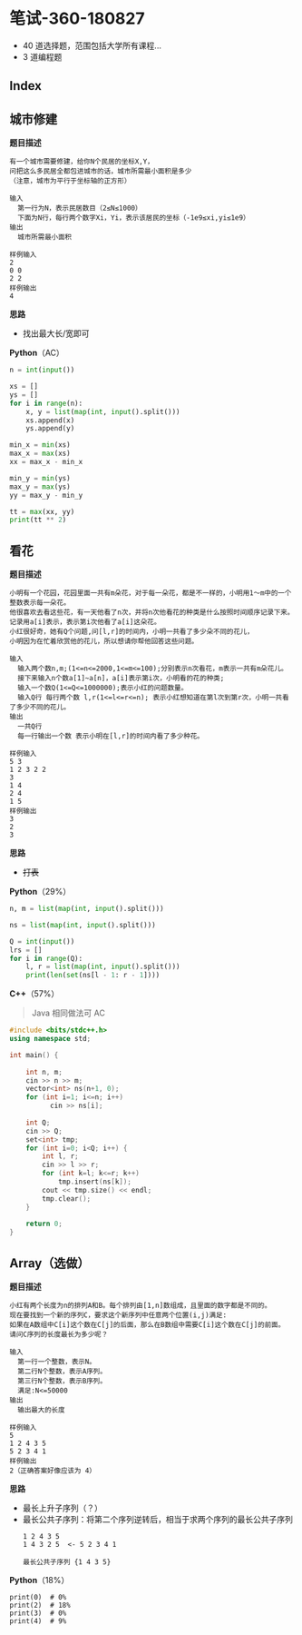 笔试-360-180827
===
- 40 道选择题，范围包括大学所有课程...
- 3 道编程题

Index
---


## 城市修建
**题目描述**
```
有一个城市需要修建，给你N个民居的坐标X,Y，
问把这么多民居全都包进城市的话，城市所需最小面积是多少
（注意，城市为平行于坐标轴的正方形）

输入
  第一行为N，表示民居数目（2≤N≤1000）
  下面为N行，每行两个数字Xi，Yi，表示该居民的坐标（-1e9≤xi,yi≤1e9）
输出
  城市所需最小面积

样例输入
2
0 0
2 2
样例输出
4
```

**思路**
- 找出最大长/宽即可

**Python**（AC）
```python
n = int(input())

xs = []
ys = []
for i in range(n):
    x, y = list(map(int, input().split()))
    xs.append(x)
    ys.append(y)

min_x = min(xs)
max_x = max(xs)
xx = max_x - min_x

min_y = min(ys)
max_y = max(ys)
yy = max_y - min_y

tt = max(xx, yy)
print(tt ** 2)
```

## 看花
**题目描述**
```
小明有一个花园，花园里面一共有m朵花，对于每一朵花，都是不一样的，小明用1～m中的一个整数表示每一朵花。
他很喜欢去看这些花，有一天他看了n次，并将n次他看花的种类是什么按照时间顺序记录下来。
记录用a[i]表示，表示第i次他看了a[i]这朵花。
小红很好奇，她有Q个问题,问[l,r]的时间内，小明一共看了多少朵不同的花儿，
小明因为在忙着欣赏他的花儿，所以想请你帮他回答这些问题。

输入
  输入两个数n,m;(1<=n<=2000,1<=m<=100);分别表示n次看花，m表示一共有m朵花儿。
  接下来输入n个数a[1]~a[n]，a[i]表示第i次，小明看的花的种类;
  输入一个数Q(1<=Q<=1000000);表示小红的问题数量。
  输入Q行 每行两个数 l,r(1<=l<=r<=n); 表示小红想知道在第l次到第r次，小明一共看了多少不同的花儿。
输出
  一共Q行
  每一行输出一个数 表示小明在[l,r]的时间内看了多少种花。

样例输入
5 3
1 2 3 2 2
3
1 4
2 4
1 5
样例输出
3
2
3
```

**思路**
- ~~打表~~

**Python**（29%）
```python
n, m = list(map(int, input().split()))

ns = list(map(int, input().split()))

Q = int(input())
lrs = []
for i in range(Q):
    l, r = list(map(int, input().split()))
    print(len(set(ns[l - 1: r - 1])))
```

**C++**（57%）
> Java 相同做法可 AC
```C++
#include <bits/stdc++.h>
using namespace std;

int main() {
 
    int n, m;
    cin >> n >> m;
    vector<int> ns(n+1, 0);
    for (int i=1; i<=n; i++)
    	  cin >> ns[i];
    
    int Q;
    cin >> Q;
    set<int> tmp;
    for (int i=0; i<Q; i++) {
        int l, r;
        cin >> l >> r;
        for (int k=l; k<=r; k++)
            tmp.insert(ns[k]);
        cout << tmp.size() << endl;
        tmp.clear();
    }
    
    return 0;
}
```


## Array（选做）
**题目描述**
```
小红有两个长度为n的排列A和B。每个排列由[1,n]数组成，且里面的数字都是不同的。
现在要找到一个新的序列C，要求这个新序列中任意两个位置(i,j)满足:
如果在A数组中C[i]这个数在C[j]的后面，那么在B数组中需要C[i]这个数在C[j]的前面。
请问C序列的长度最长为多少呢？

输入
  第一行一个整数，表示N。
  第二行N个整数，表示A序列。
  第三行N个整数，表示B序列。
  满足:N<=50000
输出
  输出最大的长度

样例输入
5
1 2 4 3 5
5 2 3 4 1
样例输出
2（正确答案好像应该为 4）
```

**思路**
- 最长上升子序列（？）
- 最长公共子序列：将第二个序列逆转后，相当于求两个序列的最长公共子序列
  ```
  1 2 4 3 5
  1 4 3 2 5  <- 5 2 3 4 1

  最长公共子序列 {1 4 3 5}
  ```

**Python**（18%）
```
print(0)  # 0%
print(2)  # 18%
print(3)  # 0%
print(4)  # 9%
```